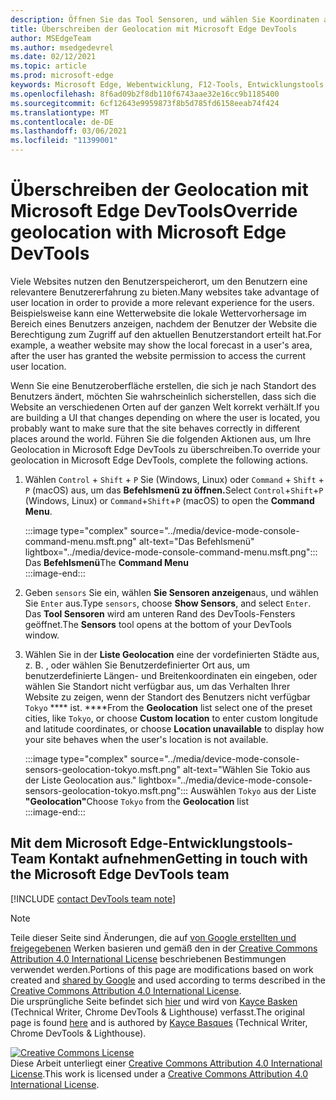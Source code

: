 ```yaml
---
description: Öffnen Sie das Tool Sensoren, und wählen Sie Koordinaten aus der Liste Geolocation aus.
title: Überschreiben der Geolocation mit Microsoft Edge DevTools
author: MSEdgeTeam
ms.author: msedgedevrel
ms.date: 02/12/2021
ms.topic: article
ms.prod: microsoft-edge
keywords: Microsoft Edge, Webentwicklung, F12-Tools, Entwicklungstools
ms.openlocfilehash: 8f6ad09b2f8db110f6743aae32e16cc9b1185400
ms.sourcegitcommit: 6cf12643e9959873f8b5d785fd6158eeab74f424
ms.translationtype: MT
ms.contentlocale: de-DE
ms.lasthandoff: 03/06/2021
ms.locfileid: "11399001"
---
```

<!-- Copyright Kayce Basques 

   Licensed under the Apache License, Version 2.0 (the "License");
   you may not use this file except in compliance with the License.
   You may obtain a copy of the License at

       https://www.apache.org/licenses/LICENSE-2.0

   Unless required by applicable law or agreed to in writing, software
   distributed under the License is distributed on an "AS IS" BASIS,
   WITHOUT WARRANTIES OR CONDITIONS OF ANY KIND, either express or implied.
   See the License for the specific language governing permissions and
   limitations under the License.  -->

# <a name="override-geolocation-with-microsoft-edge-devtools"></a><span data-ttu-id="57f00-104">Überschreiben der Geolocation mit Microsoft Edge DevTools</span><span class="sxs-lookup"><span data-stu-id="57f00-104">Override geolocation with Microsoft Edge DevTools</span></span>  

<span data-ttu-id="57f00-105">Viele Websites nutzen den Benutzerspeicherort, um den Benutzern eine relevantere Benutzererfahrung zu bieten.</span><span class="sxs-lookup"><span data-stu-id="57f00-105">Many websites take advantage of user location in order to provide a more relevant experience for the users.</span></span>  <span data-ttu-id="57f00-106">Beispielsweise kann eine Wetterwebsite die lokale Wettervorhersage im Bereich eines Benutzers anzeigen, nachdem der Benutzer der Website die Berechtigung zum Zugriff auf den aktuellen Benutzerstandort erteilt hat.</span><span class="sxs-lookup"><span data-stu-id="57f00-106">For example, a weather website may show the local forecast in a user's area, after the user has granted the website permission to access the current user location.</span></span>  

<!--todo: add link to user location section when available -->  

<span data-ttu-id="57f00-107">Wenn Sie eine Benutzeroberfläche erstellen, die sich je nach Standort des Benutzers ändert, möchten Sie wahrscheinlich sicherstellen, dass sich die Website an verschiedenen Orten auf der ganzen Welt korrekt verhält.</span><span class="sxs-lookup"><span data-stu-id="57f00-107">If you are building a UI that changes depending on where the user is located, you probably want to make sure that the site behaves correctly in different places around the world.</span></span>  <span data-ttu-id="57f00-108">Führen Sie die folgenden Aktionen aus, um Ihre Geolocation in Microsoft Edge DevTools zu überschreiben.</span><span class="sxs-lookup"><span data-stu-id="57f00-108">To override your geolocation in Microsoft Edge DevTools, complete the following actions.</span></span>  

1.  <span data-ttu-id="57f00-109">Wählen `Control` + `Shift` + `P` Sie \(Windows, Linux\) oder `Command` + `Shift` + `P` \(macOS\) aus, um das **Befehlsmenü zu öffnen.**</span><span class="sxs-lookup"><span data-stu-id="57f00-109">Select `Control`+`Shift`+`P` \(Windows, Linux\) or `Command`+`Shift`+`P` \(macOS\) to open the **Command Menu**.</span></span>  
    
    :::image type="complex" source="../media/device-mode-console-command-menu.msft.png" alt-text="Das Befehlsmenü" lightbox="../media/device-mode-console-command-menu.msft.png":::
       <span data-ttu-id="57f00-111">Das **Befehlsmenü**</span><span class="sxs-lookup"><span data-stu-id="57f00-111">The **Command Menu**</span></span>  
    :::image-end:::  
    
1.  <span data-ttu-id="57f00-112">Geben `sensors` Sie ein, wählen **Sie Sensoren anzeigen**aus, und wählen Sie `Enter` aus.</span><span class="sxs-lookup"><span data-stu-id="57f00-112">Type `sensors`, choose **Show Sensors**, and select `Enter`.</span></span>  <span data-ttu-id="57f00-113">Das **Tool Sensoren** wird am unteren Rand des DevTools-Fensters geöffnet.</span><span class="sxs-lookup"><span data-stu-id="57f00-113">The **Sensors** tool opens at the bottom of your DevTools window.</span></span>  
1.  <span data-ttu-id="57f00-114">Wählen Sie in der **Liste Geolocation** eine der vordefinierten Städte aus, z. B. , oder wählen Sie Benutzerdefinierter Ort aus, um benutzerdefinierte Längen- und Breitenkoordinaten ein eingeben, oder wählen Sie Standort nicht verfügbar aus, um das Verhalten Ihrer Website zu zeigen, wenn der Standort des Benutzers nicht verfügbar `Tokyo` \*\*\*\* ist. \*\*\*\*</span><span class="sxs-lookup"><span data-stu-id="57f00-114">From the **Geolocation** list select one of the preset cities, like `Tokyo`, or choose **Custom location** to enter custom longitude and latitude coordinates, or choose **Location unavailable** to display how your site behaves when the user's location is not available.</span></span>  
    
    :::image type="complex" source="../media/device-mode-console-sensors-geolocation-tokyo.msft.png" alt-text="Wählen Sie Tokio aus der Liste Geolocation aus." lightbox="../media/device-mode-console-sensors-geolocation-tokyo.msft.png":::
       <span data-ttu-id="57f00-116">Auswählen `Tokyo` aus der Liste **"Geolocation"**</span><span class="sxs-lookup"><span data-stu-id="57f00-116">Choose `Tokyo` from the **Geolocation** list</span></span>  
    :::image-end:::  
    
## <a name="getting-in-touch-with-the-microsoft-edge-devtools-team"></a><span data-ttu-id="57f00-117">Mit dem Microsoft Edge-Entwicklungstools-Team Kontakt aufnehmen</span><span class="sxs-lookup"><span data-stu-id="57f00-117">Getting in touch with the Microsoft Edge DevTools team</span></span>

[!INCLUDE [contact DevTools team note](../includes/contact-devtools-team-note.md)]  

<!-- links -->  

<!--[WebFundamentalsNativeHardwareUserLocationIndex]: /web/fundamentals/native-hardware/user-location/index "User Location"  -->  

> [!NOTE]
> <span data-ttu-id="57f00-118">Teile dieser Seite sind Änderungen, die auf [von Google erstellten und freigegebenen][GoogleSitePolicies] Werken basieren und gemäß den in der [Creative Commons Attribution 4.0 International License][CCA4IL] beschriebenen Bestimmungen verwendet werden.</span><span class="sxs-lookup"><span data-stu-id="57f00-118">Portions of this page are modifications based on work created and [shared by Google][GoogleSitePolicies] and used according to terms described in the [Creative Commons Attribution 4.0 International License][CCA4IL].</span></span>  
> <span data-ttu-id="57f00-119">Die ursprüngliche Seite befindet sich [hier](https://developers.google.com/web/tools/chrome-devtools/device-mode/geolocation) und wird von [Kayce Basken][KayceBasques] \(Technical Writer, Chrome DevTools \& Lighthouse\) verfasst.</span><span class="sxs-lookup"><span data-stu-id="57f00-119">The original page is found [here](https://developers.google.com/web/tools/chrome-devtools/device-mode/geolocation) and is authored by [Kayce Basques][KayceBasques] \(Technical Writer, Chrome DevTools \& Lighthouse\).</span></span>  

[![Creative Commons License][CCby4Image]][CCA4IL]  
<span data-ttu-id="57f00-121">Diese Arbeit unterliegt einer [Creative Commons Attribution 4.0 International License][CCA4IL].</span><span class="sxs-lookup"><span data-stu-id="57f00-121">This work is licensed under a [Creative Commons Attribution 4.0 International License][CCA4IL].</span></span>  

[CCA4IL]: https://creativecommons.org/licenses/by/4.0  
[CCby4Image]: https://i.creativecommons.org/l/by/4.0/88x31.png  
[GoogleSitePolicies]: https://developers.google.com/terms/site-policies  
[KayceBasques]: https://developers.google.com/web/resources/contributors/kaycebasques  
